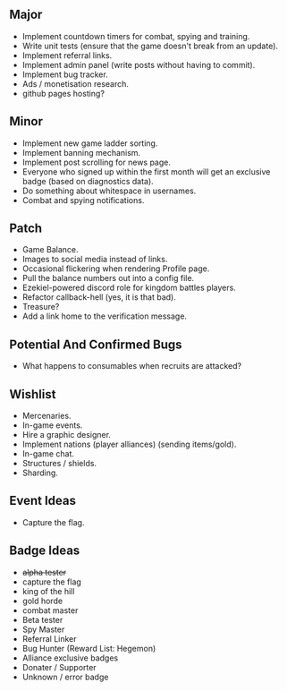 Major
---

* Implement countdown timers for combat, spying and training.
* Write unit tests (ensure that the game doesn't break from an update).
* Implement referral links.
* Implement admin panel (write posts without having to commit).
* Implement bug tracker.
* Ads / monetisation research.
* github pages hosting?

Minor
---

* Implement new game ladder sorting.
* Implement banning mechanism.
* Implement post scrolling for news page.
* Everyone who signed up within the first month will get an exclusive badge (based on diagnostics data).
* Do something about whitespace in usernames.
* Combat and spying notifications.

Patch
---

* Game Balance.
* Images to social media instead of links.
* Occasional flickering when rendering Profile page.
* Pull the balance numbers out into a config file.
* Ezekiel-powered discord role for kingdom battles players.
* Refactor callback-hell (yes, it is that bad).
* Treasure?
* Add a link home to the verification message.

Potential And Confirmed Bugs
---

* What happens to consumables when recruits are attacked?

Wishlist
---

* Mercenaries.
* In-game events.
* Hire a graphic designer.
* Implement nations (player alliances) (sending items/gold).
* In-game chat.
* Structures / shields.
* Sharding.

Event Ideas
---

* Capture the flag.

Badge Ideas
---

* ~~alpha tester~~
* capture the flag
* king of the hill
* gold horde
* combat master
* Beta tester
* Spy Master
* Referral Linker
* Bug Hunter (Reward List: Hegemon)
* Alliance exclusive badges
* Donater / Supporter
* Unknown / error badge
